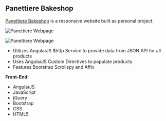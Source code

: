 
**Panettiere Bakeshop**
--------------------

[Panettiere Bakeshop](http://www.bernadetteengleman.com/Websites/Panettiere-Bakeshop/index.html) is a responsive website built as personal project.

![Panettiere Webpage](http://www.bernadetteengleman.com/img/portfolio/panattierethumbnail2.jpg)

![Panettiere Webpage](http://www.bernadetteengleman.com/img/portfolio/panattierethumbnail.jpg)

 - Utilizes AngularJS $http Service to provide data from JSON API for all products
 - Uses AngularJS Custom Directives to populate products
 - Features Bootstrap Scrollspy and Affix

**Front-End:**

 - AngularJS
 - JavaScript
 - jQuery
 - Bootstrap
 - CSS
 - HTML5
